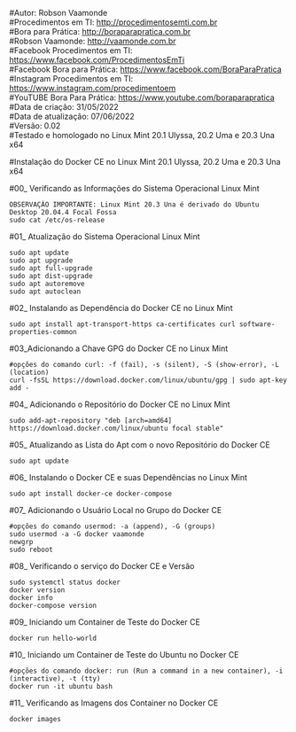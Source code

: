 #Autor: Robson Vaamonde<br>
#Procedimentos em TI: http://procedimentosemti.com.br<br>
#Bora para Prática: http://boraparapratica.com.br<br>
#Robson Vaamonde: http://vaamonde.com.br<br>
#Facebook Procedimentos em TI: https://www.facebook.com/ProcedimentosEmTi<br>
#Facebook Bora para Prática: https://www.facebook.com/BoraParaPratica<br>
#Instagram Procedimentos em TI: https://www.instagram.com/procedimentoem<br>
#YouTUBE Bora Para Prática: https://www.youtube.com/boraparapratica<br>
#Data de criação: 31/05/2022<br>
#Data de atualização: 07/06/2022<br>
#Versão: 0.02<br>
#Testado e homologado no Linux Mint 20.1 Ulyssa, 20.2 Uma e 20.3 Una x64

#Instalação do Docker CE no Linux Mint 20.1 Ulyssa, 20.2 Uma e 20.3 Una x64

#00_ Verificando as Informações do Sistema Operacional Linux Mint<br>

	OBSERVAÇÃO IMPORTANTE: Linux Mint 20.3 Una é derivado do Ubuntu Desktop 20.04.4 Focal Fossa
	sudo cat /etc/os-release

#01_ Atualização do Sistema Operacional Linux Mint<br>

	sudo apt update
	sudo apt upgrade
	sudo apt full-upgrade
	sudo apt dist-upgrade
	sudo apt autoremove
	sudo apt autoclean

#02_ Instalando as Dependência do Docker CE no Linux Mint<br>

	sudo apt install apt-transport-https ca-certificates curl software-properties-common

#03_Adicionando a Chave GPG do Docker CE no Linux Mint<br>

	#opções do comando curl: -f (fail), -s (silent), -S (show-error), -L (location)
	curl -fsSL https://download.docker.com/linux/ubuntu/gpg | sudo apt-key add -

#04_ Adicionando o Repositório do Docker CE no Linux Mint<br>

	sudo add-apt-repository "deb [arch=amd64] https://download.docker.com/linux/ubuntu focal stable"

#05_ Atualizando as Lista do Apt com o novo Repositório do Docker CE<br>

	sudo apt update

#06_ Instalando o Docker CE e suas Dependências no Linux Mint<br>

	sudo apt install docker-ce docker-compose

#07_ Adicionando o Usuário Local no Grupo do Docker CE<br>

	#opções do comando usermod: -a (append), -G (groups)
	sudo usermod -a -G docker vaamonde
	newgrp
	sudo reboot

#08_ Verificando o serviço do Docker CE e Versão<br>

	sudo systemctl status docker
	docker version
	docker info
	docker-compose version

#09_ Iniciando um Container de Teste do Docker CE<br>

	docker run hello-world

#10_ Iniciando um Container de Teste do Ubuntu no Docker CE<br>

	#opções do comando docker: run (Run a command in a new container), -i (interactive), -t (tty)
	docker run -it ubuntu bash

#11_ Verificando as Imagens dos Container no Docker CE<br>

	docker images
